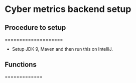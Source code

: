 # Cyber metrics backend setup

## Procedure to setup
====================
- Setup JDK 9, Maven and then run this on IntelliJ.

## Functions
=============
